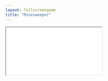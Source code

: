 ```yaml
---
layout: fullscreengame
title: "Minesweeper"
---
```

<iframe src="game.html" width="auto" height="auto" allowfullscreen>